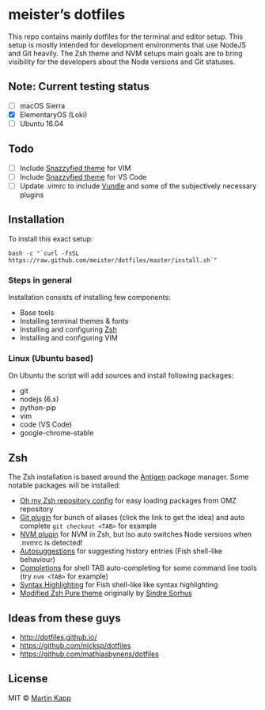 # meister’s dotfiles

This repo contains mainly dotfiles for the terminal and editor setup. This setup is mostly intended
for development environments that use NodeJS and Git heavily. The Zsh theme and NVM setups main
goals are to bring visibility for the developers about the Node versions and Git statuses.

## Note: Current testing status
* [ ] macOS Sierra
* [x] ElementaryOS (Loki)
* [ ] Ubuntu 16.04

## Todo
* [ ] Include [Snazzyfied theme](https://github.com/meister/vim-snazzyfied) for VIM
* [ ] Include [Snazzyfied theme](https://github.com/meister/vim-snazzyfied) for VS Code
* [ ] Update .vimrc to include [Vundle](https://github.com/VundleVim/Vundle.vim) and some of the
  subjectively necessary plugins

## Installation

To install this exact setup:
```
bash -c "`curl -fsSL https://raw.github.com/meister/dotfiles/master/install.sh`"
```

### Steps in general

Installation consists of installing few components:
* Base tools
* Installing terminal themes & fonts
* Installing and configuring [Zsh](http://zsh.sourceforge.net)
* Installing and configuring VIM

### Linux (Ubuntu based)

On Ubuntu the script will add sources and install following packages:
* git
* nodejs (6.x)
* python-pip
* vim
* code (VS Code)
* google-chrome-stable

## Zsh

The Zsh installation is based around the [Antigen](http://antigen.sharats.me) package manager.
Some notable packages will be installed:
* [Oh my Zsh repository config](https://github.com/robbyrussell/oh-my-zsh)
  for easy loading packages from OMZ repository
* [Git plugin](https://github.com/robbyrussell/oh-my-zsh/wiki/Plugin:git)
  for bunch of aliases (click the link to get the idea) and auto complete `git checkout <TAB>`
  for example
* [NVM plugin](https://github.com/lukechilds/zsh-nvm)
  for NVM in Zsh, but lso auto switches Node versions when .nvmrc is detected!
* [Autosuggestions](https://github.com/zsh-users/zsh-autosuggestions)
  for suggesting history entries (Fish shell-like behaviour)
* [Completions](https://github.com/zsh-users/zsh-completions)
  for shell TAB auto-completing for some command line tools (try `nvm <TAB>` for example)
* [Syntax Highlighting](https://github.com/zsh-users/zsh-syntax-highlighting)
  for Fish shell-like like syntax highlighting
* [Modified Zsh Pure theme](https://github.com/meister/pure)
  originally by [Sindre Sorhus](https://github.com/sindresorhus/pure)

## Ideas from these guys
* http://dotfiles.github.io/
* https://github.com/nicksp/dotfiles
* https://github.com/mathiasbynens/dotfiles

## License

MIT © [Martin Kapp](https://github.com/meister)
